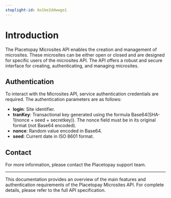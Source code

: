 ```yaml
---
stoplight-id: 6o1ke2ddwwgo1
---
```


# Introduction

The Placetopay Microsites API enables the creation and management of microsites. These microsites can be either open or closed and are designed for specific users of the microsites API. The API offers a robust and secure interface for creating, authenticating, and managing microsites.

## Authentication

To interact with the Microsites API, service authentication credentials are required. The authentication parameters are as follows:

- **login**: Site identifier.
- **tranKey**: Transactional key generated using the formula Base64(SHA-1(nonce + seed + secretkey)). The nonce field must be in its original format (not Base64 encoded).
- **nonce**: Random value encoded in Base64.
- **seed**: Current date in ISO 8601 format.

## Contact

For more information, please contact the Placetopay support team.

---

This documentation provides an overview of the main features and authentication requirements of the Placetopay Microsites API. For complete details, please refer to the full API specification.
